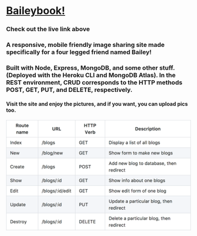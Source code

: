 # [Baileybook!](https://baileyspage.herokuapp.com/posts)

### Check out the live link above

### A responsive, mobile friendly image sharing site made specifically for a four legged friend named Bailey!

### Built with Node, Express, MongoDB, and some other stuff. (Deployed with the Heroku CLI and MongoDB Atlas). In the REST environment, CRUD corresponds to the HTTP methods POST, GET, PUT, and DELETE, respectively.


#### Visit the site and enjoy the pictures, and if you want, you can upload pics too.

![RESTful Routes table](routes.png)
